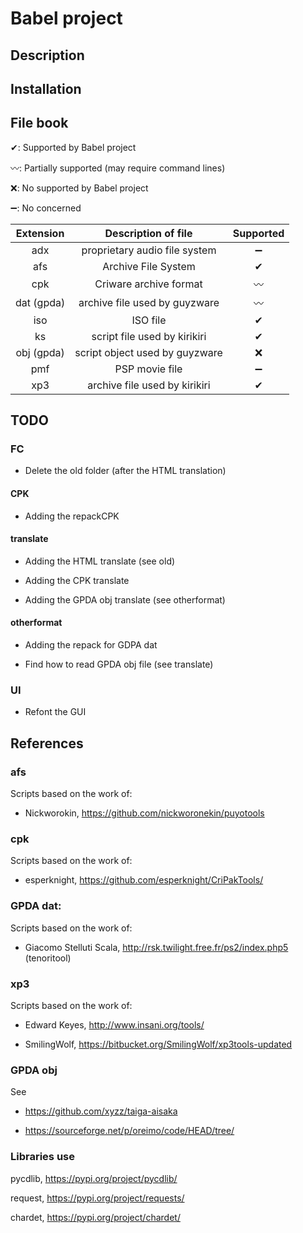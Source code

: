 # Babel project

## Description

## Installation

## File book

✔: Supported by Babel project

〰️: Partially supported (may require command lines)

❌: No supported by Babel project

➖: No concerned

Extension | Description of file | Supported |
:---: | :----: | :---:
adx | proprietary audio file system | ➖ |
afs | Archive File System | ✔ |
cpk | Criware archive format | 〰 |
dat (gpda) | archive file used by guyzware | 〰️ |
iso | ISO file | ✔ |
ks | script file used by kirikiri | ✔ |
obj (gpda) | script object used by guyzware | ❌ |
pmf | PSP movie file | ➖ |
xp3 | archive file used by kirikiri | ✔ |

## TODO

### FC

- Delete the old folder (after the HTML translation)

#### CPK

- Adding the repackCPK

#### translate

- Adding the HTML translate (see old)

- Adding the CPK translate

- Adding the GPDA obj translate (see otherformat)

#### otherformat

- Adding the repack for GDPA dat

- Find how to read GPDA obj file (see translate)

### UI

- Refont the GUI

## References

### afs

Scripts based on the work of:

- Nickworokin, https://github.com/nickworonekin/puyotools

### cpk

Scripts based on the work of:

- esperknight, https://github.com/esperknight/CriPakTools/

### GPDA dat:

Scripts based on the work of:

- Giacomo Stelluti Scala, http://rsk.twilight.free.fr/ps2/index.php5 (tenoritool)

### xp3

Scripts based on the work of:

- Edward Keyes, http://www.insani.org/tools/

- SmilingWolf, https://bitbucket.org/SmilingWolf/xp3tools-updated

### GPDA obj

See

- https://github.com/xyzz/taiga-aisaka

- https://sourceforge.net/p/oreimo/code/HEAD/tree/

### Libraries use

pycdlib, https://pypi.org/project/pycdlib/

request, https://pypi.org/project/requests/

chardet, https://pypi.org/project/chardet/
